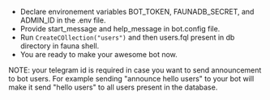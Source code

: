 - Declare environement variables BOT_TOKEN, FAUNADB_SECRET, and ADMIN_ID in the .env file.
- Provide start_message and help_message in bot.config file.
- Run `CreateCOllection("users")` and then users.fql present in db directory in fauna shell.
- You are ready to make your awesome bot now.

NOTE: your telegram id is required in case you want to send announcement to bot users.
For example sending "announce hello users" to your bot will make it send "hello users" to all users present in the database.

